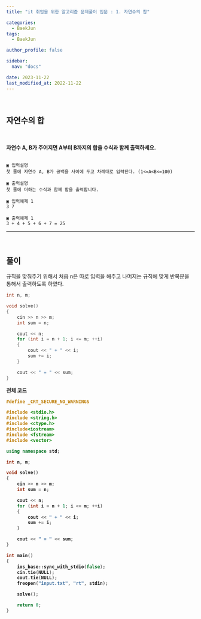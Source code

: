 ```yaml
---
title: "it 취업을 위한 알고리즘 문제풀이 입문 : 1. 자연수의 합"

categories:
  - BaekJun
tags:
  - BaekJun

author_profile: false

sidebar:
  nav: "docs"

date: 2023-11-22
last_modified_at: 2022-11-22
---
```


<br>

## 자연수의 합

<br>

**자연수 A, B가 주어지면 A부터 B까지의 합을 수식과 함께 출력하세요.**

```

▣ 입력설명
첫 줄에 자연수 A, B가 공백을 사이에 두고 차례대로 입력된다. (1<=A<B<=100)

▣ 출력설명
첫 줄에 더하는 수식과 함께 합을 출력합니다.

▣ 입력예제 1 
3 7

▣ 출력예제 1
3 + 4 + 5 + 6 + 7 = 25 
```

---

<br>

## 풀이

규칙을 맞춰주기 위해서 처음 n은 따로 입력을 해주고 나머지는 규칙에 맞게 반복문을 통해서 출력하도록 하였다.  
  


```cpp
int n, m;

void solve()
{
	cin >> n >> m;
	int sum = n;

	cout << n;
	for (int i = n + 1; i <= m; ++i)
	{
		cout << " + " << i;
		sum += i;
	}

	cout << " = " << sum;
}
```

<b>전체 코드

```cpp
#define _CRT_SECURE_NO_WARNINGS

#include <stdio.h>
#include <string.h>
#include <ctype.h>
#include<iostream>
#include <fstream>
#include <vector>

using namespace std;

int n, m;

void solve()
{
	cin >> n >> m;
	int sum = n;

	cout << n;
	for (int i = n + 1; i <= m; ++i)
	{
		cout << " + " << i;
		sum += i;
	}

	cout << " = " << sum;
}

int main() 
{
	ios_base::sync_with_stdio(false);
	cin.tie(NULL);
	cout.tie(NULL);
	freopen("input.txt", "rt", stdin);

	solve();

	return 0;
}
```
